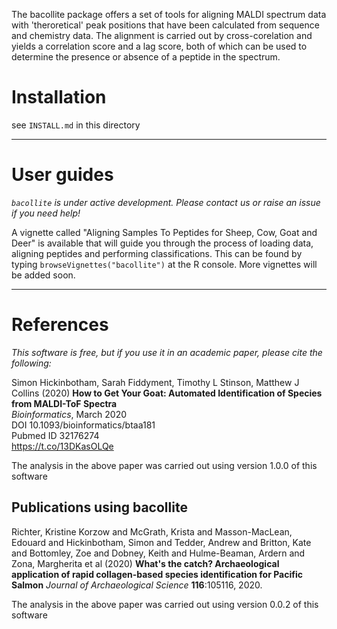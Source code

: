 

The bacollite package offers a set of tools for aligning MALDI spectrum data with 'theroretical' peak positions that have been calculated from sequence and chemistry data. The alignment is carried out by cross-corelation and yields a correlation score and a lag score, both of which can be used to determine the presence or absence of a peptide in the spectrum. 

# Installation

see `INSTALL.md` in this directory

----
# User guides

*`bacollite` is under active development. Please contact us or raise an issue if you need help!*

A vignette called "Aligning Samples To Peptides for Sheep, Cow, Goat and Deer" is available that will guide you through the process of loading data, aligning peptides and performing classifications. This can be found by typing `browseVignettes("bacollite")` at the R console. More vignettes will be added soon. 



----
# References


*This software is free, but if you use it in an academic paper, please cite the following:*

Simon Hickinbotham, Sarah Fiddyment, Timothy L Stinson, Matthew J Collins (2020)
**How to Get Your Goat: Automated Identification of Species from MALDI-ToF Spectra**	
*Bioinformatics*, March 2020  
DOI	10.1093/bioinformatics/btaa181  
Pubmed ID 32176274  
https://t.co/13DKasOLQe

The analysis in the above paper was carried out using version 1.0.0 of this software

## Publications using bacollite

Richter, Kristine Korzow and McGrath, Krista and Masson-MacLean, Edouard and Hickinbotham, Simon and Tedder, Andrew and Britton, Kate and Bottomley, Zoe and Dobney, Keith and Hulme-Beaman, Ardern and Zona, Margherita et al (2020) **What's the catch? Archaeological application of rapid collagen-based species identification for Pacific Salmon** *Journal of Archaeological Science* **116**:105116, 2020. 

The analysis in the above paper was carried out using version 0.0.2 of this software


